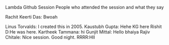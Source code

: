 Lambda Github Session
People who attended the session and what they say

Rachit Keerti Das: Bwoah

Linus Torvalds: I created this in 2005.
Kaustubh Gupta: Hehe KG here
Rishit D:He was here.
Kartheek Tammana: hi
Gunjit Mittal: Hello bhaiya
Rajiv Chitale: Nice session. Good night.
RRRR:HII

